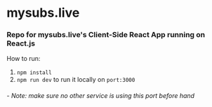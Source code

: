# mysubs.live
### Repo for mysubs.live's Client-Side React App running on React.js

How to run:
1. `npm install` 
2. `npm run dev` to run it locally on `port:3000`
###### - Note: make sure no other service is using this port before hand
